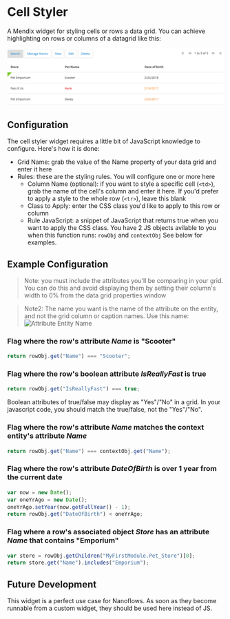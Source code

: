 # Cell Styler
A Mendix widget for styling cells or rows a data grid. You can achieve highlighting on rows or columns of a datagrid like this:

![Screenshot 1](/assets/screenshot1.png)

## Configuration
The cell styler widget requires a little bit of JavaScript knowledge to configure. Here's how it is done:

 - Grid Name: grab the value of the Name property of your data grid and enter it here
 - Rules: these are the styling rules. You will configure one or more here
   - Column Name (optional): if you want to style a specific cell (`<td>`), grab the name of the cell's column and enter it here. If you'd prefer to apply a style to the whole row (`<tr>`), leave this blank
   - Class to Apply: enter the CSS class you'd like to apply to this row or column
   - Rule JavaScript: a snippet of JavaScript that returns true when you want to apply the CSS class. You have 2 JS objects avilable to you when this function runs: `rowObj` and `contextObj` See below for examples.

## Example Configuration

> Note: you must include the attributes you'll be comparing in your grid. You can do this and avoid displaying them by setting their column's width to 0% from the data grid properties window

> Note2: The name you want is the name of the attribute on the entity, and not the grid column or caption names.  Use this name:
> ![Attribute Entity Name](https://i.imgur.com/ogIelRl.png "Attribute Entity Name")


### Flag where the row's attribute _Name_ is "Scooter"
 
```javascript
return rowObj.get("Name") === "Scooter";
```

### Flag where the row's boolean attribute _IsReallyFast_ is true
 
```javascript
return rowObj.get("IsReallyFast") === true;
```

Boolean attributes of true/false may display as "Yes"/"No" in a grid.  In your javascript code, you should match the true/false, not the "Yes"/"No".

### Flag where the row's attribute _Name_ matches the context entity's attribute _Name_

```javascript
return rowObj.get("Name") === contextObj.get("Name");
```

### Flag where the row's attribute _DateOfBirth_ is over 1 year from the current date

```javascript
var now = new Date();
var oneYrAgo = new Date();
oneYrAgo.setYear(now.getFullYear() - 1);
return rowObj.get("DateOfBirth") < oneYrAgo;
```

### Flag where a row's associated object _Store_ has an attribute _Name_ that contains "Emporium"

```javascript
var store = rowObj.getChildren("MyFirstModule.Pet_Store")[0];
return store.get("Name").includes("Emporium");
```

## Future Development

This widget is a perfect use case for Nanoflows. As soon as they become runnable from a custom widget, they should be used here instead of JS.
